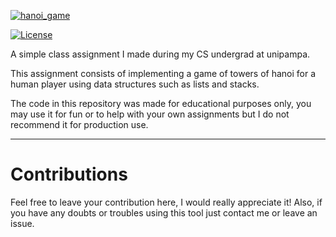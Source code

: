 [![hanoi_game](https://i.imgur.com/IuXC8lH.gif)]()

[![License](https://img.shields.io/badge/license-MIT-informational.svg)](https://opensource.org/licenses/MIT)

A simple class assignment I made during my CS undergrad at unipampa.

This assignment consists of implementing a game of towers of hanoi for a human player using data structures such as lists and stacks.

The code in this repository was made for educational purposes only, you may use it for fun or to help with your own assignments but I do not recommend it for production use.

---

# Contributions

Feel free to leave your contribution here, I would really appreciate it!
Also, if you have any doubts or troubles using this tool just contact me or leave an issue.
